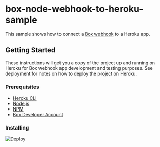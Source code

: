 # box-node-webhook-to-heroku-sample

This sample shows how to connect a [Box webhook](https://github.com/box/box-node-sdk/blob/master/docs/webhooks.md) to a Heroku app.


## Getting Started

These instructions will get you a copy of the project up and running on Heroku for Box webhook app development and testing purposes. See deployment for notes on how to deploy the project on Heroku.

### Prerequisites

- [Heroku CLI](https://devcenter.heroku.com/articles/heroku-cli)
- [Node.js](https://nodejs.org/en/)
- [NPM](https://www.npmjs.com/)
- [Box Developer Account](https://developer.box.com/)

### Installing
[![Deploy](https://www.herokucdn.com/deploy/button.svg)](https://heroku.com/deploy?template=https://github.com/coryma/box-node-webhook-to-heroku-sample)
